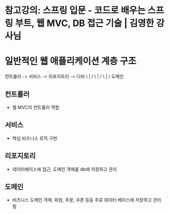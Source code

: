 # 참고강의: 스프링 입문 - 코드로 배우는 스프링 부트, 웹 MVC, DB 접근 기술 | 김영한 강사님

# 일반적인 웹 애플리케이션 계층 구조
컨트롤러 -> 서비스 -> 리포지토리 -> 디비
   \          |         /
      \       |       /
         \    |     /
             도메인
## 컨트롤러
- 웹 MVC의 컨트롤러 역할

## 서비스
- 핵심 비즈니스 로직 구현

## 리포지토리
- 데이터베이스에 접근, 도메인 객체를 db에 저장하고 관리

## 도메인
- 비즈니스 도메인 객체. 회원, 주문, 쿠폰 등등 주로 데이터 베이스에 저장하고 관리됨
